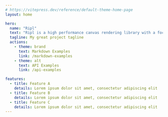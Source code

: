 ```yaml
---
# https://vitepress.dev/reference/default-theme-home-page
layout: home

hero:
  name: "Ripl"
  text: "Ripl is a high performance canvas rendering library with a focus on providing a rich set of features in a simple and familiar API"
  tagline: My great project tagline
  actions:
    - theme: brand
      text: Markdown Examples
      link: /markdown-examples
    - theme: alt
      text: API Examples
      link: /api-examples

features:
  - title: Feature A
    details: Lorem ipsum dolor sit amet, consectetur adipiscing elit
  - title: Feature B
    details: Lorem ipsum dolor sit amet, consectetur adipiscing elit
  - title: Feature C
    details: Lorem ipsum dolor sit amet, consectetur adipiscing elit
---
```


